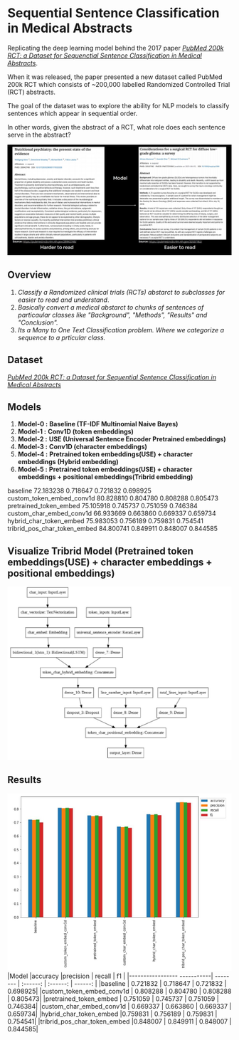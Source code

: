 
# Sequential Sentence Classification in Medical Abstracts
Replicating the deep learning model behind the 2017 paper [*PubMed 200k RCT: a Dataset for Sequenctial Sentence Classification in Medical Abstracts*](https://arxiv.org/abs/1710.06071).

When it was released, the paper presented a new dataset called PubMed 200k RCT which consists of ~200,000 labelled Randomized Controlled Trial (RCT) abstracts.

The goal of the dataset was to explore the ability for NLP models to classify sentences which appear in sequential order.

In other words, given the abstract of a RCT, what role does each sentence serve in the abstract?

![Results](https://github.com/janmejaybhoi/Sequential-Sentence-Classification-in-Medical-Abstracts/blob/main/img/Model.JPG)


## Overview

1. *Classify a Randomized clinical trials (RCTs) abstarct to subclasses for easier to read and understand*.
2. *Basically convert a medical abstarct to chunks of sentences of particaular classes like "Background", "Methods", "Results" and "Conclusion".* 
3. *Its a Many to One Text Classification problem. Where we categorize a sequence to a prticular class.*


## Dataset

[*PubMed 200k RCT: a Dataset for Sequential Sentence Classification in Medical Abstracts*](https://arxiv.org/abs/1710.06071)

  
## Models

1. **Model-0 :** **Baseline (TF-IDF Multinomial Naive Bayes)**
2. **Model-1 :** **Conv1D (token embeddings)**
3. **Model-2 :** **USE (Universal Sentence Encoder Pretrained embeddings)**
4. **Model-3 :** **Conv1D (character embeddings)**
5. **Model-4 :** **Pretrained token embeddings(USE) + character embeddings (Hybrid embedding)**
6. **Model-5 :** **Pretrained token embeddings(USE) + character embeddings + positional embeddings(Tribrid embedding)**


baseline	72.183238	0.718647	0.721832	0.698925
custom_token_embed_conv1d	80.828810	0.804780	0.808288	0.805473
pretrained_token_embed	75.105918	0.745737	0.751059	0.746384
custom_char_embed_conv1d	66.933669	0.663860	0.669337	0.659734
hybrid_char_token_embed	75.983053	0.756189	0.759831	0.754541
tribrid_pos_char_token_embed	84.800741	0.849911	0.848007	0.844585



## Visualize Tribrid Model (Pretrained token embeddings(USE) + character embeddings + positional embeddings)
![Results](https://github.com/janmejaybhoi/Sequential-Sentence-Classification-in-Medical-Abstracts/blob/main/img/Model_fig.JPG)

## Results
![Results](https://github.com/janmejaybhoi/Sequential-Sentence-Classification-in-Medical-Abstracts/blob/main/img/Model_scores.JPG)
|Model                        |accuracy   |precision |  recall  |  f1     |
|----------------- -----------| --------  | :------: | :------: | ------: |
|baseline                     | 0.721832  | 0.718647 | 0.721832 | 0.698925|
|custom_token_embed_conv1d    | 0.808288  | 0.804780 | 0.808288 | 0.805473|
|pretrained_token_embed       | 0.751059  | 0.745737 | 0.751059 | 0.746384|
|custom_char_embed_conv1d     | 0.669337  | 0.663860 | 0.669337 | 0.659734|
|hybrid_char_token_embed      |0.759831   | 0.756189 | 0.759831 | 0.754541|
|tribrid_pos_char_token_embed |0.848007   | 0.849911 | 0.848007 | 0.844585|
